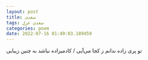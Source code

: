 ```yaml
---
layout: post
title: سعدی
tags: سعدی غزل
categories: poem
date: 2022-07-16 01:49:03.189459
---
```


تو پری زاده ندانم ز کجا می‌آیی / کادمیزاده نباشد به چنین زیبایی